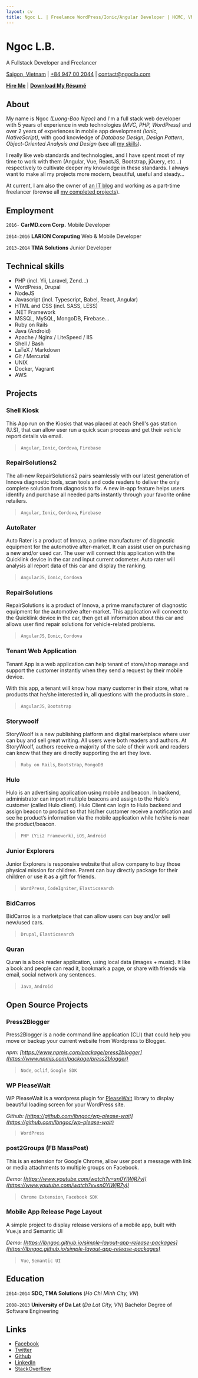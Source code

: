 ```yaml
---
layout: cv
title: Ngoc L. | Freelance WordPress/Ionic/Angular Developer | HCMC, VN
---
```

# Ngoc L.B.
A Fullstack Developer and Freelancer

<div id="webaddress">
<i class="fa fa-map-marker"></i> <a href="https://en.wikipedia.org/wiki/Ho_Chi_Minh_City">Saigon, Vietnam</a>
|
<i class="fa fa-whatsapp"></i> <a href="tel:84947002044">+84 947 00 2044</a>
|
<i class="fa fa-envelope-o"></i> <a href="mailto:contact@ngoclb.com">contact@ngoclb.com</a>
</div>

<i class="fa fa-thumbs-o-up"></i> **[Hire Me](//ngoclb.com/contact)**
| <i class="fa fa-download"></i> **[Download My Résumé](cv.pdf)**

## About

My name is Ngoc _(Luong-Bao Ngoc)_ and I'm a full stack web developer with 5 years of experience in web technologies _(MVC, PHP, WordPress)_ and over 2 years of experiences in mobile app development _(Ionic, NativeScript)_, with good knowledge of _Database Design_, _Design Pattern_, _Object-Oriented Analysis and Design_ (see all [my skills](#technical-skills)).

I really like web standards and technologies, and I have spent most of my time to work with them (Angular, Vue, ReactJS, Bootstrap, jQuery, etc…) respectively to cultivate deeper my knowledge in these standards. I always want to make all my projects more modern, beautiful, useful and steady…

At current, I am also the owner of [an IT blog](//ngoclb.com) and working as a part-time freelancer (browse all [my completed projects](//ngoclb.com/portfolio)).

## Employment

`2016-`
__CarMD.com Corp.__ Mobile Developer

`2014-2016`
__LARION Computing__ Web & Mobile Developer

`2013-2014`
__TMA Solutions__ Junior Developer

## Technical skills

* PHP (incl. Yii, Laravel, Zend...)
* WordPress, Drupal
* NodeJS
* Javascript (incl. Typescript, Babel, React, Angular)
* HTML and CSS (incl. SASS, LESS)
* .NET Framework
* MSSQL, MySQL, MongoDB, Firebase...
* Ruby on Rails
* Java (Android)
* Apache / Nginx / LiteSpeed / IIS
* Shell / Bash
* LaTeX / Markdown
* Git / Mercurial
* UNIX
* Docker, Vagrant
* AWS

## Projects

### Shell Kiosk

This App run on the Kiosks that was placed at each Shell's gas station (U.S), that can allow user run a quick scan process and get their vehicle report details via email.

> `Angular`, `Ionic`, `Cordova`, `Firebase`

### RepairSolutions2

The all-new RepairSolutions2 pairs seamlessly with our latest generation of Innova diagnostic tools, scan tools and code readers to deliver the only complete solution from diagnosis to fix. A new in-app feature helps users identify and purchase all needed parts instantly through your favorite online retailers.

> `Angular`, `Ionic`, `Cordova`, `Firebase`

### AutoRater

Auto Rater is a product of Innova, a prime manufacturer of diagnostic equipment for the automotive after-market. It can assist user on purchasing a new and/or used car. The user will connect this application with the Quicklink device in the car and input current odometer. Auto rater will analysis all report data of this car and display the ranking.

> `AngularJS`, `Ionic`, `Cordova`

### RepairSolutions

RepairSolutions is a product of Innova, a prime manufacturer of diagnostic equipment for the automotive after-market. This application will connect to the Quicklink device in the car, then get all information about this car and allows user find repair solutions for vehicle-related problems.

> `AngularJS`, `Ionic`, `Cordova`

### Tenant Web Application

Tenant App is a web application can help tenant of store/shop manage and support the customer instantly when they send a request by their mobile device.

With this app, a tenant will know how many customer in their store, what  re products that he/she interested in, all questions with the products in store…

> `AngularJS`, `Bootstrap`

### Storywoolf

StoryWoolf is a new publishing platform and digital marketplace where user can buy and sell great writing. All users were both readers and authors. At StoryWoolf, authors receive a majority of the sale of their work and readers can know that they are directly supporting the art they love.

> `Ruby on Rails`, `Bootstrap`, `MongoDB`

### Hulo

Hulo is an advertising application using mobile and beacon. In backend, administrator can import multiple beacons and assign to the Hulo's customer (called Hulo client). Hulo Client can login to Hulo backend and assign beacon to product so that his/her customer receive a notification and see  he product’s information via the mobile application while he/she is near the product/beacon.

> `PHP (Yii2 Framework)`, `iOS`, `Android`

### Junior Explorers

Junior Explorers is responsive website that allow company to buy those physical mission for children. Parent can buy directly package for their children or use it as a gift for friends.

> `WordPress`, `CodeIgniter`, `Elasticsearch`

### BidCarros

BidCarros is a marketplace that can allow users can buy and/or sell new/used cars.

> `Drupal`, `Elasticsearch`

### Quran

Quran is a book reader application, using local data (images + music). It like a book and people can read it, bookmark a page, or share with friends via email, social network any sentences.

> `Java`, `Android`

## Open Source Projects

### Press2Blogger

Press2Blogger is a node command line application (CLI) that could help you move or backup your current website from Wordpress to Blogger.

_npm: [https://www.npmjs.com/package/press2blogger](https://www.npmjs.com/package/press2blogger)_

> `Node`, `oclif`, `Google SDK`

### WP PleaseWait

WP PleaseWait is a wordpress plugin for [PleaseWait](https://pathgather.github.io/please-wait) library to display beautiful loading screen for your WordPress site.

_Github: [https://github.com/lbngoc/wp-please-wait](https://github.com/lbngoc/wp-please-wait)_

> `WordPress`

### post2Groups (FB MassPost)

This is an extension for Google Chrome, allow user post a message with link or media attachments to multiple groups on Facebook.

_Demo: [https://www.youtube.com/watch?v=sn0YlWjR7yI](https://www.youtube.com/watch?v=sn0YlWjR7yI)_

> `Chrome Extension`, `Facebook SDK`

### Mobile App Release Page Layout

A simple project to display release versions of a mobile app, built with Vue.js and Semantic UI

_Demo: [https://lbngoc.github.io/simple-layout-app-release-packages](https://lbngoc.github.io/simple-layout-app-release-packages)_

> `Vue`, `Semantic UI`

## Education

`2014-2014`
__SDC, TMA Solutions__ (_Ho Chi Minh City, VN_)

`2008-2013`
__University of Da Lat__ (_Da Lat City, VN_)
Bachelor Degree of Software Engineering

## Links

<!-- fa are fontawesome, ai are academicons -->
* <i class="fa fa-facebook"></i> <a href="http://facebook.com/ngoclb.blog">Facebook</a><br/>
* <i class="fa fa-twitter"></i> <a href="http://twitter.com/ngoclb_com">Twitter</a><br />
* <i class="fa fa-github"></i> <a href="http://github.com/lbngoc">Github</a><br />
* <i class="fa fa-linkedin"></i> <a href="https://www.linkedin.com/in/ngoclb/">LinkedIn</a>
* <i class="fa fa-stack-overflow"></i> <a href="https://stackoverflow.com/users/4715089/ng%E1%BB%8Dc-l%C6%B0%C6%A1ng">StackOverflow</a>

<!-- ### Footer

Last updated: Oct 2019 -->
